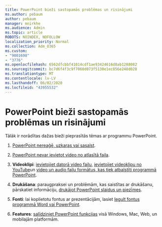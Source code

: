 ```yaml
---
title: PowerPoint bieži sastopamās problēmas un risinājumi
ms.author: pebaum
author: pebaum
manager: mnirkhe
ms.audience: Admin
ms.topic: article
ROBOTS: NOINDEX, NOFOLLOW
localization_priority: Normal
ms.collection: Adm_O365
ms.custom:
- "9001698"
- "3776"
ms.openlocfilehash: 6562dfcbbf41014cdf1ae93424616d8ab1288082
ms.sourcegitcommit: bc7d6f4f3c9f7060d073f5130e1ec856e248d020
ms.translationtype: MT
ms.contentlocale: lv-LV
ms.lasthandoff: 06/02/2020
ms.locfileid: "43955532"
---
```

# <a name="powerpoint-common-issues-and-resolutions"></a>PowerPoint bieži sastopamās problēmas un risinājumi

Tālāk ir norādītas dažas bieži pieprasītās tēmas ar programmu PowerPoint.

1. [PowerPoint nereaģē, uzkaras vai sasalst](https://support.office.com/article/PowerPoint-isn-t-responding-hangs-or-freezes-652ede6e-e3d2-449a-a07f-8c800dfb948d).

2. [PowerPoint nevar ievietot video no atlasītā faila](https://support.office.com/article/PowerPoint-cannot-insert-a-video-from-the-selected-file-acd46430-9e0c-4dca-9484-19cf0afdde7c).

3. **Videoklipi**: [ievietojiet datorā video failu](https://support.office.com/article/insert-and-play-a-video-file-from-your-computer-f3fcbd3e-5f86-4320-8aea-31bff480ed02), [ievietojiet videoklipu no YouTube](https://support.office.com/article/Insert-a-video-from-YouTube-or-another-site-8340ec69-4cee-4fe1-ab96-4849154bc6db)un [video un audio failu formātus, kas tiek atbalstīti programmā PowerPoint](https://support.office.com/article/video-and-audio-file-formats-supported-in-powerpoint-d8b12450-26db-4c7b-a5c1-593d3418fb59).

4. **Drukāšana**: paraugpraksei un problēmām, kas saistītas ar drukāšanu, pārskatiet informāciju, [drukājot PowerPoint slaidus un piezīmes](https://support.office.com/article/Print-your-PowerPoint-slides-handouts-or-notes-194d4320-aa03-478b-9300-df25f0d15dc4). 

5. **Fonti**: lai koplietotu fontus ar prezentācijām, lasiet [Iegult fontus programmā Word vai PowerPoint](https://support.office.com/article/Embed-fonts-in-Word-or-PowerPoint-cb3982aa-ea76-4323-b008-86670f222dbc).

6. **Features**: [salīdziniet PowerPoint funkcijas](https://support.office.com/article/Compare-PowerPoint-features-on-different-platforms-90986850-227c-4b25-938e-1c5838166b8b#bm11) visā Windows, Mac, Web, un mobilajām platformām.
